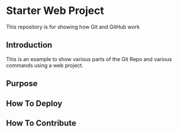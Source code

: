 # Starter Web Project

This repository is for showing how Git and GitHub work

## Introduction

This is an example to show various parts of the Git Repo and various commands using a web project.
## Purpose

## How To Deploy

## How To Contribute